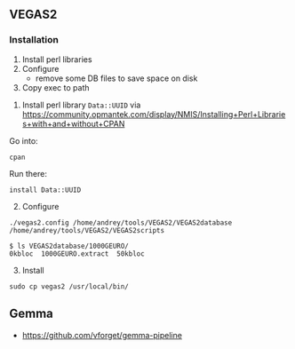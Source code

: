 
## VEGAS2

### Installation

1. Install perl libraries
2. Configure
    * remove some DB files to save space on disk
3. Copy exec to path

1) Install perl library `Data::UUID` via https://community.opmantek.com/display/NMIS/Installing+Perl+Libraries+with+and+without+CPAN

Go into:

```
cpan
```

Run there:

```
install Data::UUID
```

2) Configure

```
./vegas2.config /home/andrey/tools/VEGAS2/VEGAS2database /home/andrey/tools/VEGAS2/VEGAS2scripts
```

```
$ ls VEGAS2database/1000GEURO/
0kbloc  1000GEURO.extract  50kbloc
```

3) Install

```
sudo cp vegas2 /usr/local/bin/
```


## Gemma

* https://github.com/vforget/gemma-pipeline
